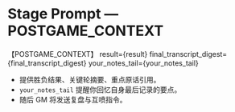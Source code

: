 # Stage Prompt — POSTGAME_CONTEXT
【POSTGAME_CONTEXT】
result={result}
final_transcript_digest={final_transcript_digest}
your_notes_tail={your_notes_tail}

- 提供胜负结果、关键轮摘要、重点原话引用。
- `your_notes_tail` 提醒你回忆自身最后记录的要点。
- 随后 GM 将发送复盘与互喷指令。
